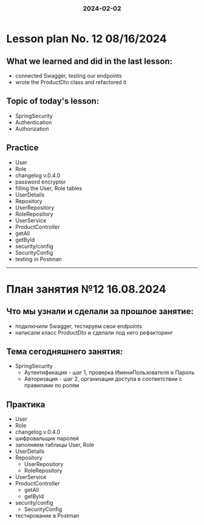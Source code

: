 
<h3 style="text-align: center; padding-bottom: 14px">2024-02-02</h3>

# Lesson plan No. 12 08/16/2024

## What we learned and did in the last lesson:
- connected Swagger, testing our endpoints
- wrote the ProductDto class and refactored it

## Topic of today's lesson:
- SpringSecurity
- Authentication
- Authorization

## Practice
- User
- Role
- changelog v.0.4.0
- password encryptor
- filling the User, Role tables
- UserDetails
- Repository
- UserRepository
- RoleRepository
- UserService
- ProductController
- getAll
- getById
- security/config
- SecurityConfig
- testing in Postman


___

# План занятия №12 16.08.2024

## Что мы узнали и сделали за прошлое занятие:
- подключили Swagger, тестируем свои endpoints
- написали класс ProductDto и сделали под него рефакторинг

## Тема сегодняшнего занятия:
- SpringSecurity
  - Аутентификация - шаг 1, проверка ИмениПользователя и Пароль
  - Авторизация - шаг 2, организация доступа в соответствии с правилами по ролям

## Практика
- User
- Role
- changelog v.0.4.0
- шифровальщик паролей
- заполняем таблицы User, Role
- UserDetails
- Repository
  - UserRepository
  - RoleRepository
- UserService
- ProductController
  - getAll
  - getById
- security/config
  - SecurityConfig
- тестирование в Postman

